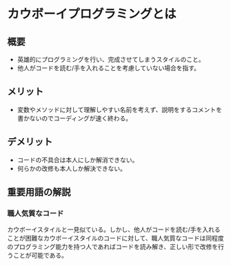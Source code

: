 # カウボーイプログラミングとは
## 概要
- 英雄的にプログラミングを行い、完成させてしまうスタイルのこと。
- 他人がコードを読む/手を入れることを考慮していない場合を指す。
## メリット
- 変数やメソッドに対して理解しやすい名前を考えず、説明をするコメントを書かないのでコーディングが速く終わる。
## デメリット
- コードの不具合は本人にしか解消できない。
- 何らかの改修も本人しか解決できない。
## 重要用語の解説
### 職人気質なコード
カウボーイスタイルと一見似ている。しかし、他人がコードを読む/手を入れることが困難なカウボーイスタイルのコードに対して、職人気質なコードは同程度のプログラミング能力を持つ人であればコードを読み解き、正しい形で改修を行うことが可能である。